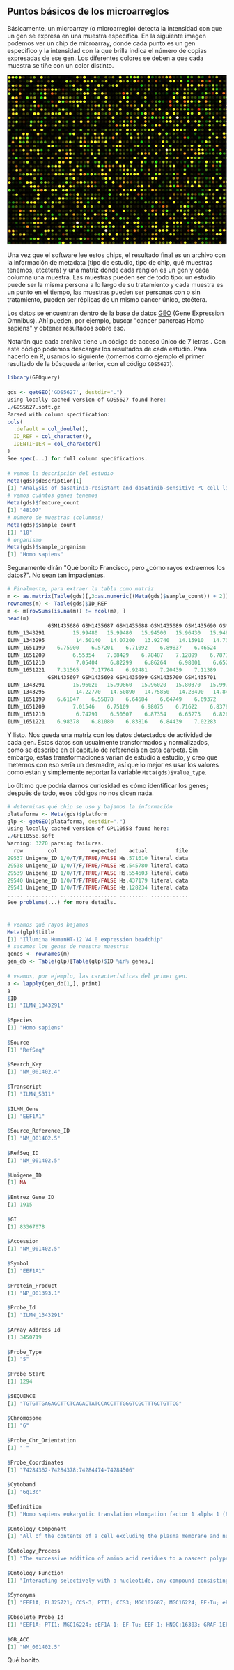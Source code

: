 ## Puntos básicos de los microarreglos

Básicamente, un microarray (o microarreglo) detecta la intensidad con que un gen se expresa en una muestra específica. En la siguiente imagen podemos ver un chip de microarray, donde cada punto es un gen específico y la intensidad con la que brilla indica el número de copias expresadas de ese gen. Los diferentes colores se deben a que cada muestra se tiñe con un color distinto.

![](microarray.jpeg)

Una vez que el software lee estos chips, el resultado final es un archivo con la información de metadata (tipo de estudio, tipo de chip, qué muestras tenemos, etcétera) y una matriz donde cada renglón es un gen y cada columna una muestra. Las muestras pueden ser de todo tipo: un estudio puede ser la misma persona a lo largo de su tratamiento y cada muestra es un punto en el tiempo, las muestras pueden ser personas con o sin tratamiento, pueden ser réplicas de un mismo cancer único, etcétera.

Los datos se encuentran dentro de la base de datos [GEO](https://www.ncbi.nlm.nih.gov/gds/) (Gene Expression Omnibus). Ahí pueden, por ejemplo, buscar "cancer pancreas Homo sapiens" y obtener resultados sobre eso.

Notarán que cada archivo tiene un código de acceso único de 7 letras . Con este código podemos descargar los resultados de cada estudio. Para hacerlo en R, usamos lo siguiente (tomemos como ejemplo el primer resultado de la búsqueda anterior, con el código `GDS5627`).

```r
library(GEOquery)
 
gds <- getGEO('GDS5627', destdir=".")
Using locally cached version of GDS5627 found here:
./GDS5627.soft.gz 
Parsed with column specification:
cols(
  .default = col_double(),
  ID_REF = col_character(),
  IDENTIFIER = col_character()
)
See spec(...) for full column specifications.
 
# vemos la descripción del estudio
Meta(gds)$description[1]
[1] "Analysis of dasatinib-resistant and dasatinib-sensitive PC cell lines. Dasatinib, a small-molecule kinase inhibitor, is FDA-approved for PC, but certain PC cells can have intrinsic or acquired resistance to dasatinib. Results provide insight into molecular basis of dasatinib-resistance in PC cells."
# vemos cuántos genes tenemos
Meta(gds)$feature_count
[1] "48107"
# número de muestras (columnas)
Meta(gds)$sample_count
[1] "18"
# organismo
Meta(gds)$sample_organism
[1] "Homo sapiens"
```

Seguramente dirán "Qué bonito Francisco, pero ¿cómo rayos extraemos los datos?". No sean tan impacientes.

```r
# Finalmente, para extraer la tabla como matriz
m <- as.matrix(Table(gds)[,3:as.numeric((Meta(gds)$sample_count)) + 2])
rownames(m) <- Table(gds)$ID_REF
m <- m[rowSums(is.na(m)) != ncol(m), ]
head(m)
             GSM1435686 GSM1435687 GSM1435688 GSM1435689 GSM1435690 GSM1435691 GSM1435692 GSM1435693 GSM1435694 GSM1435695 GSM1435696
ILMN_1343291         15.99480   15.99480   15.94500   15.96430   15.94840   15.94840   15.91460   15.97830   15.94840   15.87840   15.99860
ILMN_1343295          14.50140   14.07200   13.92740   14.15910   14.73720   14.60270   14.76980   14.98320   14.30460   15.02070   14.40170
ILMN_1651199    6.75900    6.57201    6.71092    6.89837    6.46524    6.81587    6.70246    6.72795    6.60746    6.39744    6.35774
ILMN_1651209         6.55354    7.08429    6.78487    7.12899    6.78715    6.94572    6.60418    6.71635    6.99450    6.73340    6.57911
ILMN_1651210          7.05404    6.82299    6.86264    6.98001    6.65215    6.89471    6.95141    6.95423    6.74555    6.80384    6.42432
ILMN_1651221    7.31565    7.17764    6.92481    7.20439    7.11389    6.95629    7.05686    7.05108    7.00221    6.99914    6.84523
             GSM1435697 GSM1435698 GSM1435699 GSM1435700 GSM1435701
ILMN_1343291         15.96020   15.99860   15.96020   15.80370   15.99770
ILMN_1343295          14.22770   14.50890   14.75850   14.28490   14.84670
ILMN_1651199    6.61047    6.55878    6.64684    6.64749    6.69372
ILMN_1651209         7.01546    6.75109    6.98075    6.71622    6.83783
ILMN_1651210          6.74291    6.50507    6.87354    6.65273    6.82600
ILMN_1651221    6.98378    6.81080    6.83816    6.84439    7.02283

```

Y listo. Nos queda una matriz con los datos detectados de actividad de cada gen. Estos datos son usualmente transformados y normalizados, como se describe en el capítulo de referencia en esta carpeta. Sin embargo, estas transformaciones varían de estudio a estudio, y creo que meternos con eso sería un desmadre, así que lo mejor es usar los valores como están y simplemente reportar la variable `Meta(gds)$value_type`.

Lo último que podría darnos curiosidad es cómo identificar los genes; después de todo, esos códigos no nos dicen nada.

```r
# determinas qué chip se uso y bajamos la información
plataforma <- Meta(gds)$platform
glp <- getGEO(plataforma, destdir=".")
Using locally cached version of GPL10558 found here:
./GPL10558.soft 
Warning: 3270 parsing failures.
  row        col           expected    actual         file
29537 Unigene_ID 1/0/T/F/TRUE/FALSE Hs.571610 literal data
29538 Unigene_ID 1/0/T/F/TRUE/FALSE Hs.545780 literal data
29539 Unigene_ID 1/0/T/F/TRUE/FALSE Hs.554603 literal data
29540 Unigene_ID 1/0/T/F/TRUE/FALSE Hs.437179 literal data
29541 Unigene_ID 1/0/T/F/TRUE/FALSE Hs.128234 literal data
..... .......... .................. ......... ............
See problems(...) for more details.


# veamos qué rayos bajamos
Meta(glp)$title
[1] "Illumina HumanHT-12 V4.0 expression beadchip"
# sacamos los genes de nuestra muestras
genes <- rownames(m)
gen_db <- Table(glp)[Table(glp)$ID %in% genes,]
 
# veamos, por ejemplo, las características del primer gen.
a <- lapply(gen_db[1,], print)
a
$ID
[1] "ILMN_1343291"

$Species
[1] "Homo sapiens"

$Source
[1] "RefSeq"

$Search_Key
[1] "NM_001402.4"

$Transcript
[1] "ILMN_5311"

$ILMN_Gene
[1] "EEF1A1"

$Source_Reference_ID
[1] "NM_001402.5"

$RefSeq_ID
[1] "NM_001402.5"

$Unigene_ID
[1] NA

$Entrez_Gene_ID
[1] 1915

$GI
[1] 83367078

$Accession
[1] "NM_001402.5"

$Symbol
[1] "EEF1A1"

$Protein_Product
[1] "NP_001393.1"

$Probe_Id
[1] "ILMN_1343291"

$Array_Address_Id
[1] 3450719

$Probe_Type
[1] "S"

$Probe_Start
[1] 1294

$SEQUENCE
[1] "TGTGTTGAGAGCTTCTCAGACTATCCACCTTTGGGTCGCTTTGCTGTTCG"

$Chromosome
[1] "6"

$Probe_Chr_Orientation
[1] "-"

$Probe_Coordinates
[1] "74284362-74284378:74284474-74284506"

$Cytoband
[1] "6q13c"

$Definition
[1] "Homo sapiens eukaryotic translation elongation factor 1 alpha 1 (EEF1A1), mRNA."

$Ontology_Component
[1] "All of the contents of a cell excluding the plasma membrane and nucleus, but including other subcellular structures [goid 5737] [evidence IEA]; All of the contents of a cell excluding the plasma membrane and nucleus, but including other subcellular structures [goid 5737] [evidence IEA]; All of the contents of a cell excluding the plasma membrane and nucleus, but including other subcellular structures [goid 5737] [pmid 3512269] [evidence TAS]; That part of the cytoplasm that does not contain membranous or particulate subcellular components [goid 5829] [pmid 10368288] [evidence EXP]; A multisubunit nucleotide exchange complex that binds GTP and aminoacyl-tRNAs, and catalyzes their codon-dependent placement at the A-site of the ribosome. In humans, the complex is composed of four subunits, alpha, beta, delta and gamma [goid 5853] [pmid 2564392] [evidence TAS]"

$Ontology_Process
[1] "The successive addition of amino acid residues to a nascent polypeptide chain during protein biosynthesis [goid 6414] [evidence IEA]; The successive addition of amino acid residues to a nascent polypeptide chain during protein biosynthesis [goid 6414] [pmid 8812466] [evidence TAS]; The successive addition of amino acid residues to a nascent polypeptide chain during protein biosynthesis [goid 6414] [pmid 15189156] [evidence EXP]"

$Ontology_Function
[1] "Interacting selectively with a nucleotide, any compound consisting of a nucleoside that is esterified with (ortho)phosphate or an oligophosphate at any hydroxyl group on the ribose or deoxyribose moiety [goid 166] [evidence IEA]; Functions in chain elongation during polypeptide synthesis at the ribosome [goid 3746] [evidence IEA]; Catalysis of the reaction: GTP + H2O = GDP + phosphate [goid 3924] [evidence IEA]; Interacting selectively with GTP, guanosine triphosphate [goid 5525] [evidence IEA]; Interacting selectively with a nucleotide, any compound consisting of a nucleoside that is esterified with (ortho)phosphate or an oligophosphate at any hydroxyl group on the ribose or deoxyribose moiety [goid 166] [evidence IEA]; Functions in chain elongation during polypeptide synthesis at the ribosome [goid 3746] [evidence IEA]; Catalysis of the reaction: GTP + H2O = GDP + phosphate [goid 3924] [evidence IEA]; Interacting selectively with GTP, guanosine triphosphate [goid 5525] [evidence IEA]; Interacting selectively with a nucleotide, any compound consisting of a nucleoside that is esterified with (ortho)phosphate or an oligophosphate at any hydroxyl group on the ribose or deoxyribose moiety [goid 166] [evidence IEA]; Catalysis of the reaction: GTP + H2O = GDP + phosphate [goid 3924] [evidence IEA]; Interacting selectively with GTP, guanosine triphosphate [goid 5525] [evidence IEA]; Interacting selectively with a nucleotide, any compound consisting of a nucleoside that is esterified with (ortho)phosphate or an oligophosphate at any hydroxyl group on the ribose or deoxyribose moiety [goid 166] [evidence IEA]; Catalysis of the reaction: GTP + H2O = GDP + phosphate [goid 3924] [evidence IEA]; Interacting selectively with GTP, guanosine triphosphate [goid 5525] [evidence IEA]; Interacting selectively with a nucleotide, any compound consisting of a nucleoside that is esterified with (ortho)phosphate or an oligophosphate at any hydroxyl group on the ribose or deoxyribose moiety [goid 166] [evidence IEA]; Functions in chain elongation during polypeptide synthesis at the ribosome [goid 3746] [evidence IEA]; Catalysis of the reaction: GTP + H2O = GDP + phosphate [goid 3924] [evidence IEA]; Interacting selectively with any protein or protein complex (a complex of two or more proteins that may include other nonprotein molecules) [goid 5515] [pmid 17373842] [evidence IPI]; Interacting selectively with any protein or protein complex (a complex of two or more proteins that may include other nonprotein molecules) [goid 5515] [pmid 15231747] [evidence IPI]; Interacting selectively with GTP, guanosine triphosphate [goid 5525] [pmid 3512269] [evidence TAS]"

$Synonyms
[1] "EEF1A; FLJ25721; CCS-3; PTI1; CCS3; MGC102687; MGC16224; EF-Tu; eEF1A-1; EEF-1; MGC131894; HNGC:16303; GRAF-1EF; LENG7; EF1A"

$Obsolete_Probe_Id
[1] "EEF1A; PTI1; MGC16224; eEF1A-1; EF-Tu; EEF-1; HNGC:16303; GRAF-1EF; LENG7; EF1A"

$GB_ACC
[1] "NM_001402.5"
```

Qué bonito.
